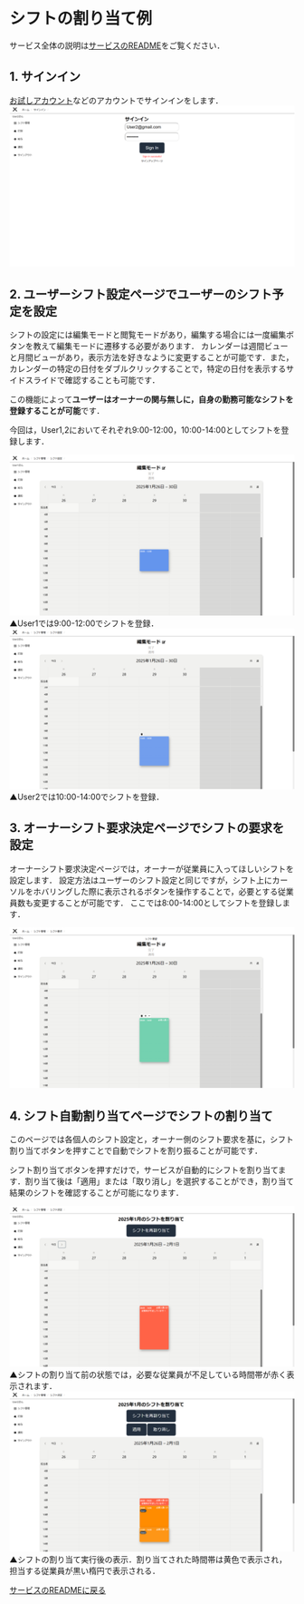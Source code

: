 # シフトの割り当て例

サービス全体の説明は[サービスのREADME](../README.md)をご覧ください．

## 1. サインイン
[お試しアカウント](../README.md#お試し用アカウント)などのアカウントでサインインをします．
![サインインの例](./img/view/sign-in-ex.png)

## 2. ユーザーシフト設定ページでユーザーのシフト予定を設定
シフトの設定には編集モードと閲覧モードがあり，編集する場合には一度編集ボタンを教えて編集モードに遷移する必要があります．
カレンダーは週間ビューと月間ビューがあり，表示方法を好きなように変更することが可能です．また，カレンダーの特定の日付をダブルクリックすることで，特定の日付を表示するサイドスライドで確認することも可能です．

この機能によって**ユーザーはオーナーの関与無しに，自身の勤務可能なシフトを登録することが可能**です．

今回は，User1,2においてそれぞれ9:00-12:00，10:00-14:00としてシフトを登録します．

![ユーザーシフト設定例](./img/view/shift-ava1.png)
▲User1では9:00-12:00でシフトを登録．
![ユーザーシフト設定例2](./img/view/shift-ava2.png)
▲User2では10:00-14:00でシフトを登録．

## 3. オーナーシフト要求決定ページでシフトの要求を設定

オーナーシフト要求決定ページでは，オーナーが従業員に入ってほしいシフトを設定します．
設定方法はユーザーのシフト設定と同じですが，シフト上にカーソルをホバリングした際に表示されるボタンを操作することで，必要とする従業員数も変更することが可能です．
ここでは8:00-14:00としてシフトを登録します．

![シフト要求設定例](./img/view/shift-req.png)

## 4. シフト自動割り当てページでシフトの割り当て

このページでは各個人のシフト設定と，オーナー側のシフト要求を基に，シフト割り当てボタンを押すことで自動でシフトを割り振ることが可能です．

シフト割り当てボタンを押すだけで，サービスが自動的にシフトを割り当てます．割り当て後は「適用」または「取り消し」を選択することができ，割り当て結果のシフトを確認することが可能になります．


![シフト自動割り当て例](./img/view/shift-apply-ex1.png)
▲シフトの割り当て前の状態では，必要な従業員が不足している時間帯が赤く表示されます．
![シフト自動割り当て例](./img/view/shift-apply-ex2.png)
▲シフトの割り当て実行後の表示．割り当てされた時間帯は黄色で表示され，担当する従業員が黒い楕円で表示される．

[サービスのREADMEに戻る](../README.md)